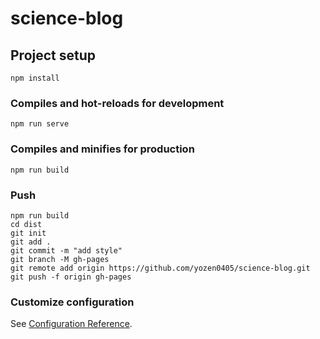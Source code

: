 # science-blog

## Project setup
```
npm install
```

### Compiles and hot-reloads for development
```
npm run serve
```

### Compiles and minifies for production
```
npm run build
```

### Push

```
npm run build
cd dist
git init
git add .
git commit -m "add style"
git branch -M gh-pages
git remote add origin https://github.com/yozen0405/science-blog.git
git push -f origin gh-pages
```

### Customize configuration
See [Configuration Reference](https://cli.vuejs.org/config/).
